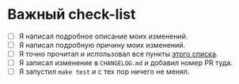 <!--
    Спасибо за вклад в наш проект!
-->

# Важный check-list

- [ ] Я написал подробное описание моих изменений.
- [ ] Я написал подробную причину моих изменений.
- [ ] Я точно прочитал и использовал все пункты [этого списка](https://github.com/fire-squad/autodonate-plugin-template/blob/master/CONTRIBUTING.md#перед-началом-работы).
- [ ] Я записал изменение в `CHANGELOG.md` и добавил номер PR туда.
- [ ] Я запустил `make test` и с тех пор ничего не менял.
